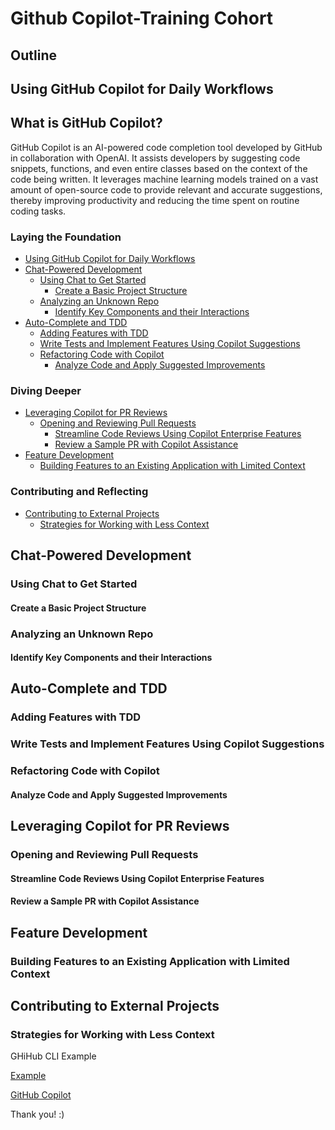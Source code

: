 # Github Copilot-Training Cohort

## Outline

## Using GitHub Copilot for Daily Workflows

## What is GitHub Copilot?

GitHub Copilot is an AI-powered code completion tool developed by GitHub in collaboration with OpenAI. It assists developers by suggesting code snippets, functions, and even entire classes based on the context of the code being written. It leverages machine learning models trained on a vast amount of open-source code to provide relevant and accurate suggestions, thereby improving productivity and reducing the time spent on routine coding tasks.


### Laying the Foundation
- [Using GitHub Copilot for Daily Workflows](#using-github-copilot-for-daily-workflows)
- [Chat-Powered Development](#chat-powered-development)
  - [Using Chat to Get Started](#using-chat-to-get-started)
    - [Create a Basic Project Structure](#create-a-basic-project-structure)
  - [Analyzing an Unknown Repo](#analyzing-an-unknown-repo)
    - [Identify Key Components and their Interactions](#identify-key-components-and-their-interactions)
- [Auto-Complete and TDD](#auto-complete-and-tdd)
  - [Adding Features with TDD](#adding-features-with-tdd)
  - [Write Tests and Implement Features Using Copilot Suggestions](#write-tests-and-implement-features-using-copilot-suggestions)
  - [Refactoring Code with Copilot](#refactoring-code-with-copilot)
    - [Analyze Code and Apply Suggested Improvements](#analyze-code-and-apply-suggested-improvements)

### Diving Deeper
- [Leveraging Copilot for PR Reviews](#leveraging-copilot-for-pr-reviews)
  - [Opening and Reviewing Pull Requests](#opening-and-reviewing-pull-requests)
    - [Streamline Code Reviews Using Copilot Enterprise Features](#streamline-code-reviews-using-copilot-enterprise-features)
    - [Review a Sample PR with Copilot Assistance](#review-a-sample-pr-with-copilot-assistance)
- [Feature Development](#feature-development)
  - [Building Features to an Existing Application with Limited Context](#building-features-to-an-existing-application-with-limited-context)

### Contributing and Reflecting
- [Contributing to External Projects](#contributing-to-external-projects)
  - [Strategies for Working with Less Context](#strategies-for-working-with-less-context)


## Chat-Powered Development

### Using Chat to Get Started

#### Create a Basic Project Structure

### Analyzing an Unknown Repo

#### Identify Key Components and their Interactions

## Auto-Complete and TDD

### Adding Features with TDD

### Write Tests and Implement Features Using Copilot Suggestions

### Refactoring Code with Copilot

#### Analyze Code and Apply Suggested Improvements

## Leveraging Copilot for PR Reviews

### Opening and Reviewing Pull Requests

#### Streamline Code Reviews Using Copilot Enterprise Features

#### Review a Sample PR with Copilot Assistance

## Feature Development

### Building Features to an Existing Application with Limited Context

## Contributing to External Projects

### Strategies for Working with Less Context


GHiHub CLI Example

[Example](https://cli.github.com/manual/gh)

[GitHub Copilot](https://github.com/github/gh-copilot?tab=readme-ov-file)

Thank you! :)